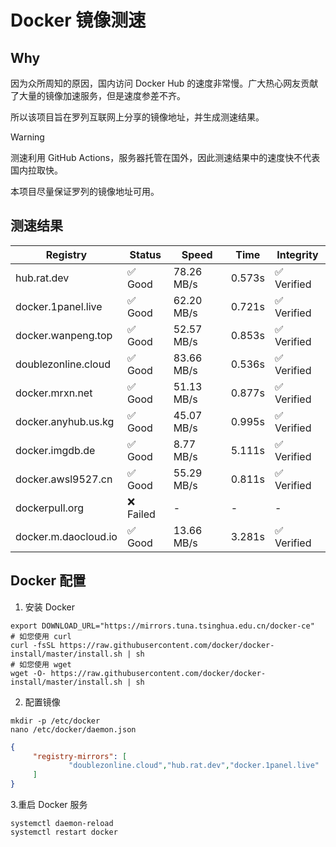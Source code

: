 # Docker 镜像测速

## Why

因为众所周知的原因，国内访问 Docker Hub 的速度非常慢。广大热心网友贡献了大量的镜像加速服务，但是速度参差不齐。


所以该项目旨在罗列互联网上分享的镜像地址，并生成测速结果。

> [!WARNING]
> 测速利用 GitHub Actions，服务器托管在国外，因此测速结果中的速度快不代表国内拉取快。
>

本项目尽量保证罗列的镜像地址可用。

## 测速结果

| Registry | Status | Speed | Time | Integrity |
|----------|--------|-------|------|-----------|
| hub.rat.dev | ✅ Good | 78.26 MB/s | 0.573s | ✅ Verified |
| docker.1panel.live | ✅ Good | 62.20 MB/s | 0.721s | ✅ Verified |
| docker.wanpeng.top | ✅ Good | 52.57 MB/s | 0.853s | ✅ Verified |
| doublezonline.cloud | ✅ Good | 83.66 MB/s | 0.536s | ✅ Verified |
| docker.mrxn.net | ✅ Good | 51.13 MB/s | 0.877s | ✅ Verified |
| docker.anyhub.us.kg | ✅ Good | 45.07 MB/s | 0.995s | ✅ Verified |
| docker.imgdb.de | ✅ Good | 8.77 MB/s | 5.111s | ✅ Verified |
| docker.awsl9527.cn | ✅ Good | 55.29 MB/s | 0.811s | ✅ Verified |
| dockerpull.org | ❌ Failed | - | - | - |
| docker.m.daocloud.io | ✅ Good | 13.66 MB/s | 3.281s | ✅ Verified |

## Docker 配置

1. 安装 Docker
```shell
export DOWNLOAD_URL="https://mirrors.tuna.tsinghua.edu.cn/docker-ce"
# 如您使用 curl
curl -fsSL https://raw.githubusercontent.com/docker/docker-install/master/install.sh | sh
# 如您使用 wget
wget -O- https://raw.githubusercontent.com/docker/docker-install/master/install.sh | sh
```

2. 配置镜像

```shell
mkdir -p /etc/docker
nano /etc/docker/daemon.json
```

```json
{
     "registry-mirrors": [
             "doublezonline.cloud","hub.rat.dev","docker.1panel.live"
     ]
}
```

 3.重启 Docker 服务
```shell
systemctl daemon-reload
systemctl restart docker
```
